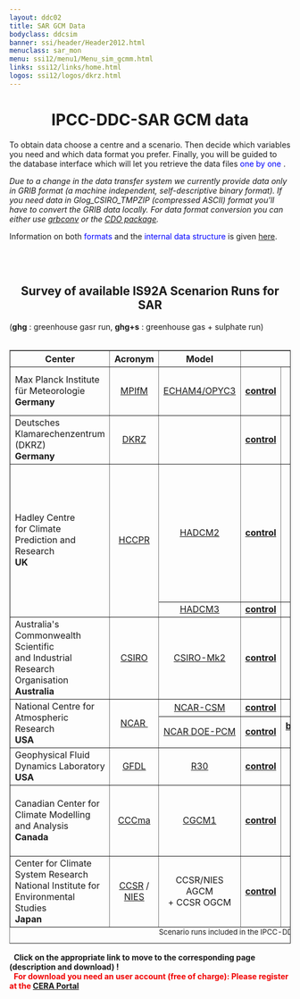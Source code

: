 ```yaml
---
layout: ddc02
title: SAR GCM Data
bodyclass: ddcsim
banner: ssi/header/Header2012.html
menuclass: sar_mon
menu: ssi12/menu1/Menu_sim_gcmm.html
links: ssi12/links/home.html
logos: ssi12/logos/dkrz.html
---
```

<div id="pagetitle-ln">
	<h1 align="center">IPCC-DDC-SAR GCM data</h1>
</div>

<p>To obtain data choose a centre and a scenario. Then decide which
variables you need and which data format you prefer. Finally, you will
be guided to the database interface which will let you retrieve the data
files <font color="#0000FF">one by one </font>.
</p>

<p><i>
Due to a change in the data transfer system we currently provide data
only in GRIB format (a machine independent, self-descriptive binary format).
If you need data in Glog_CSIRO_TMPZIP (compressed ASCII) format you'll have to convert
the GRIB data locally. For data format conversion you can either use
<!-- <a href="/gcm/misc/GRIBGZIP.html">grbconv</a> or the -->
<a href="../INFO/formats.html" title="Information on GRIB">grbconv</a> or the  
<!--<a href="http://www.mad.zmaw.de/Pingo/pingohome.html">PINGO package</a>. -->
<a href="http://code.zmaw.de/projects/cdo" target="_blank">CDO package</a>.
</i>
</p>

<P>Information on both <FONT COLOR="#0000FF">formats</FONT> and the
<FONT COLOR="#0000FF">internal data structure</FONT> is given
<!-- <A HREF="/gcm/misc/GRIBGZIP.html" title="Information on GRIB and GZIP">here</A>. -->
<a href="../INFO/formats.html" title="Information on GRIB and GZIP">here</a>. 
</p>

<br>&nbsp;
<center>
<H2>Survey of available IS92A Scenarion Runs for SAR</h2></center>
(<b>ghg</b> : greenhouse gasr run,  <b>ghg+s</b> : greenhouse gas + sulphate run)<br>&nbsp;

<center><table width="75%" BORDER="1" CELLPADDING="1" NOSAVE >
<tr>
<th ALIGN="center">Center</th>
<th ALIGN="center">Acronym</th>
<th ALIGN="center">Model</th>
<th ALIGN="center" COLSPAN="5">Scenario Runs</th>
</tr>

<tr>
<td ALIGN="left">Max Planck Institute f&uuml;r Meteorologie <br><b>Germany</b></td>
<td ALIGN="center"><a href="http://www.mpimet.mpg.de/en">MPIfM</a></td>
<td ALIGN="center"><a href="/gcm/models/tar/echam4opyc3.html">ECHAM4/OPYC3</a></td>
<td ALIGN="center"><a href="http://cera-www.dkrz.de/WDCC/ui/Compact.jsp?acronym=MP01CI01"><b>control</b></a></td>
<td ALIGN="center"><a href="http://cera-www.dkrz.de/WDCC/ui/Compact.jsp?acronym=MP01GG01"><b>ghg</b></a></td>
<td ALIGN="center">&nbsp;</td>
<td ALIGN="center"><a href="http://cera-www.dkrz.de/WDCC/ui/Compact.jsp?acronym=MP01GS01"><b>ghg+s (1)</b></a> <br>
                 <a href="http://cera-www.dkrz.de/WDCC/ui/Compact.jsp?acronym=MP01GS02"><b>ghg+s (2)</b></a></td>
<td ALIGN="center">&nbsp;</td>
</tr>

<tr>
<td ALIGN="left">Deutsches Klamarechenzentrum (DKRZ)<br><b>Germany</b></td>
<td ALIGN="center"><a href="http://www.dkrz.de">DKRZ</a></td>
<td ALIGN="center"><!-- a href="http://cera-www.dkrz.de/IPCC_DDC/IS92a/Max-Planck-Institut/echam4opyc3.html">ECHAM4/OPYC3</a --></td>
<td ALIGN="center"><a href="http://cera-www.dkrz.de/WDCC/ui/Compact.jsp?acronym=DK01CI01"><b>control</b></a></td>
<td ALIGN="center"><a href="http://cera-www.dkrz.de/WDCC/ui/Compact.jsp?acronym=DK01GG01"><b>ghg</b></a></td>
<td ALIGN="center"><a href="http://cera-www.dkrz.de/WDCC/ui/Compact.jsp?acronym=DK01GS01"><b>ghg+s (1)</b></a></td>
<td ALIGN="center"><a href="http://cera-www.dkrz.de/WDCC/ui/Compact.jsp?acronym=DK01GS02"><b>ghg+s (2)</b></a></td>
<td ALIGN="center">&nbsp;</td>
</tr>


<tr NOSAVE>
<td ALIGN="left"  ROWSPAN="2">Hadley Centre&nbsp;
           <br>for Climate Prediction and Research <br><b>UK</b></td>
<td ALIGN="center" ROWSPAN="2"><a href="http://www.metoffice.gov.uk/climate-guide/science/science-behind-climate-change/hadley" alt="Homepage of the HCCPR">HCCPR</a></td>
<td ALIGN="center"><a href="/gcm/models/sar/hadcm2.html">HADCM2</a></td>
<td ALIGN="center"><a href="http://cera-www.dkrz.de/WDCC/ui/Compact.jsp?acronym=HC01CI01"><b>control</b></a></td>
<td ALIGN="center"><a href="http://cera-www.dkrz.de/WDCC/ui/Compact.jsp?acronym=HC01GS01"><b>ghg 1% (1)</b></a> <br>
                 <a href="http://cera-www.dkrz.de/WDCC/ui/Compact.jsp?acronym=HC01GS02"><b>ghg 1% (2)</b></a> <br>
                 <a href="http://cera-www.dkrz.de/WDCC/ui/Compact.jsp?acronym=HC01GS03"><b>ghg 1% (3)</b></a> <br>
                 <a href="http://cera-www.dkrz.de/WDCC/ui/Compact.jsp?acronym=HC01GS04"><b>ghg 1% (4)</b></a> </td>
<td ALIGN="center"><a href="http://cera-www.dkrz.de/WDCC/ui/Compact.jsp?acronym=HC01GG11"><b>ghg 0.5% (1)</b></a> <br>
                 <a href="http://cera-www.dkrz.de/WDCC/ui/Compact.jsp?acronym=HC01GG12"><b>ghg 0.5% (2)</b></a> <br>
                 <a href="http://cera-www.dkrz.de/WDCC/ui/Compact.jsp?acronym=HC01GG13"><b>ghg 0.5% (3)</b></a> <br>
                 <a href="http://cera-www.dkrz.de/WDCC/ui/Compact.jsp?acronym=HC01GG14"><b>ghg 0.5% (4)</b></a> </td>
<td ALIGN="center"><a href="http://cera-www.dkrz.de/WDCC/ui/Compact.jsp?acronym=HC01GS01"><b>ghg+s 1% (1)</b></a> <br>
                 <a href="http://cera-www.dkrz.de/WDCC/ui/Compact.jsp?acronym=HC01GS02"><b>ghg+s 1% (2)</b></a> <br>
                 <a href="http://cera-www.dkrz.de/WDCC/ui/Compact.jsp?acronym=HC01GS03"><b>ghg+s 1% (3)</b></a> <br>
                 <a href="http://cera-www.dkrz.de/WDCC/ui/Compact.jsp?acronym=HC01GS04"><b>ghg+s 1% (4)</b></a> </td>
<td ALIGN="center"><a href="http://cera-www.dkrz.de/WDCC/ui/Compact.jsp?acronym=HC01GS11"><b>ghg+s 0.5% (1)</b></a> <br>
                 <a href="http://cera-www.dkrz.de/WDCC/ui/Compact.jsp?acronym=HC01GS12"><b>ghg+s 0.5% (2)</b></a> <br>
                 <a href="http://cera-www.dkrz.de/WDCC/ui/Compact.jsp?acronym=HC01GS13"><b>ghg+s 0.5% (3)</b></a> <br>
                 <a href="http://cera-www.dkrz.de/WDCC/ui/Compact.jsp?acronym=HC01GS14"><b>ghg+s 0.5% (4)</b></a> </td>
</tr>

<tr>
<!--  <!td ALIGN="left">Hadley Centre&nbsp;
           <br>for Climate Prediction and Research <br><b>UK</b></td>
    <!td ALIGN="center"><a href="http://www.meto.gov.uk/" alt="Homepage of the HCCPR">HCCPR</a></td> 
-->
<td ALIGN="center"><a href="/gcm/models/sar/hadcm3.html">HADCM3</a></td>
<td ALIGN="center"><a href="http://cera-www.dkrz.de/WDCC/ui/Compact.jsp?acronym=HC02CI01"><b>control</b></a></td>
<td ALIGN="center"><a href="http://cera-www.dkrz.de/WDCC/ui/Compact.jsp?acronym=HC02GG01"><b>ghg </b></a> </td>
<td ALIGN="center">&nbsp;</td>
<td ALIGN="center"><a href="http://cera-www.dkrz.de/WDCC/ui/Compact.jsp?acronym=HC02GS01"><b>ghg+s </b></a> </td>
<td ALIGN="center">&nbsp;</td>
</tr>


<tr>
<td ALIGN="left">Australia's Commonwealth Scientific
           <br>and Industrial Research Organisation <b>Australia</b> </td>
<td ALIGN="center"><a href="http://www.cmar.csiro.au">CSIRO</a></td>
<td ALIGN="center"><a href="http://www.cmar.csiro.au/e-print/open/hennessy_1998a.html#ccm">CSIRO-Mk2</a></td>
<td ALIGN="center"><a href="http://cera-www.dkrz.de/WDCC/ui/Compact.jsp?acronym=CS01CI01"><b>control</b></a></td>
<td ALIGN="center"><a href="http://cera-www.dkrz.de/WDCC/ui/Compact.jsp?acronym=CS01GG01"><b>ghg</b></a></td>
<td ALIGN="center">&nbsp;</td>
<td ALIGN="center"><a href="http://cera-www.dkrz.de/WDCC/ui/Compact.jsp?acronym=CS01GS01"><b>ghg+s</b></a></td>
<td ALIGN="center"> </td>
</tr>

<tr>
<td ALIGN="left" ROWSPAN="2">National Centre for Atmospheric Research&nbsp; <br><b>USA</b></td>
<td ALIGN="center" ROWSPAN="2"><a href="http://www.ncar.ucar.edu">NCAR&nbsp;</a></td>
<td ALIGN="center"><a href="http://www.cesm.ucar.edu/models/">NCAR-CSM</a></td>
<td ALIGN="center"><a href="http://cera-www.dkrz.de/WDCC/ui/Compact.jsp?acronym=NC01CI01"><b>control</b></a></td>
<td ALIGN="center"><a href="http://cera-www.dkrz.de/WDCC/ui/Compact.jsp?acronym=NC01GG01"><b>ghg</b></a></td>
<td ALIGN="center">&nbsp;</td>
<td ALIGN="center"><a href="http://cera-www.dkrz.de/WDCC/ui/Compact.jsp?acronym=NC01GS01"><b>ghg+s</b></a></td>
<td ALIGN="center">&nbsp;</td>
</tr>

<tr>
<td ALIGN="center"><a href="http://www.cgd.ucar.edu/pcm">NCAR DOE-PCM</a></td>
<td ALIGN="center"><a href="http://cera-www.dkrz.de/WDCC/ui/Compact.jsp?acronym=NC02CI01"><b>control</b></a></td>
<td ALIGN="center"><a href="http://cera-www.dkrz.de/WDCC/ui/Compact.jsp?acronym=NC02GS01"><b>buissiness<br> as usual</b></a></td>
<td ALIGN="center">&nbsp;</td>
<td ALIGN="center"> </td>
<td ALIGN="center">&nbsp;</td>
</tr>

<tr>
<td ALIGN="left">Geophysical Fluid Dynamics Laboratory <br><b>USA</b></td>
<td ALIGN="center"><a href="http://www.gfdl.noaa.gov">GFDL</a></td>
<td ALIGN="center"><a href="http://dx.doi.org/10.1016/S0921-8181(02)00192-3">R30</a></td>
<td ALIGN="center"><a href="http://cera-www.dkrz.de/WDCC/ui/Compact.jsp?acronym=GF01CI01"><b>control</b></a></td>
<td ALIGN="center"><a href="http://cera-www.dkrz.de/WDCC/ui/Compact.jsp?acronym=GF01GG01"><b>ghg</b></a></td>
<td ALIGN="center">&nbsp;</td>
<td ALIGN="center"><a href="http://cera-www.dkrz.de/WDCC/ui/Compact.jsp?acronym=GF01GS01"><b>ghg+s</b></a> </td>
<td ALIGN="center">&nbsp;</td>
</tr>

<tr>
<td ALIGN="left">Canadian Center for Climate Modelling and Analysis <br><b>Canada</b></td>
<td ALIGN="center"><a href="http://www.ec.gc.ca/ccmac-cccma/">CCCma</a></td>
<td ALIGN="center"><a  href="http://www.ec.gc.ca/ccmac-cccma/default.asp?lang=En&n=540909E4-1">CGCM1</a></td>
<td ALIGN="center"><a href="http://cera-www.dkrz.de/WDCC/ui/Compact.jsp?acronym=CC01CI01"><b>control</b></a> </td>
<td ALIGN="center"><a href="http://cera-www.dkrz.de/WDCC/ui/Compact.jsp?acronym=CC01GG01"><b>ghg</b></a></td>
<td ALIGN="center">&nbsp;</td>
<td ALIGN="center"><a href="http://cera-www.dkrz.de/WDCC/ui/Compact.jsp?acronym=CC01GS01"><b>ghg+s (1)</b></a>
        <br>     <a href="http://cera-www.dkrz.de/WDCC/ui/Compact.jsp?acronym=CC01GS02"><b>ghg+s (2)</b></a>
        <br>     <a href="http://cera-www.dkrz.de/WDCC/ui/Compact.jsp?acronym=CC01GS03"><b>ghg+s (3)</b></a>   </td>
<td ALIGN="center">&nbsp;</td>
</tr>

<tr>
<td ALIGN="left">Center for Climate System Research
           <br>National Institute for Environmental Studies <br><b>Japan</b></td>
<td ALIGN="center"><a href="http://ccsr.aori.u-tokyo.ac.jp/index-e.html">CCSR</a> /
            <br> <a href="http://www.nies.go.jp/index-e.html">NIES</a></td>
<td ALIGN="center">CCSR/NIES AGCM <br>+ CCSR OGCM</td>

<td ALIGN="center"><a href="http://cera-www.dkrz.de/WDCC/ui/Compact.jsp?acronym=NI01CI01"><b>control</b></a></td>
<td ALIGN="center"><a href="http://cera-www.dkrz.de/WDCC/ui/Compact.jsp?acronym=NI01GG01"><b>ghg</b></a></td>
<td ALIGN="center"> </td>
<td ALIGN="center"><a href="http://cera-www.dkrz.de/WDCC/ui/Compact.jsp?acronym=NI01GS01"><b>ghg+s</b></a></td>
<td ALIGN="center"> </td>
</tr>

<caption align="bottom"><font size="-1">Scenario runs included in the IPCC-DDC.</font>
<br><!--
      <tr>
        <td align="left">&nbsp</td>
        <td align="center"><a href="http://www">&nbsp;</a></td>
        <td align="center"><a href="./">&nbsp;</a></td>
        <td ALIGN="center"><a href="./">&nbsp; &nbsp;</a></td>
        <td ALIGN="center"><a href="./">&nbsp; &nbsp;</a></td>
        <td ALIGN="center"><a href="./">&nbsp; &nbsp;</a></td>
        <td ALIGN="center"><a href="./">&nbsp; &nbsp;</a></td>
      </td></center>
      </tr>
--></caption>
</table></center>
<p>
&nbsp;
<b>Click on the appropriate link to move to the corresponding page (description and download) !</b><br>
<FONT COLOR="#F00000">
&nbsp;
<b>For download you need an user account (free of charge): Please register at the <a target="_blank" href="http://cera-www.dkrz.de">CERA Portal</a></b> </FONT>
</p>
			
<!-- end of center column -->
